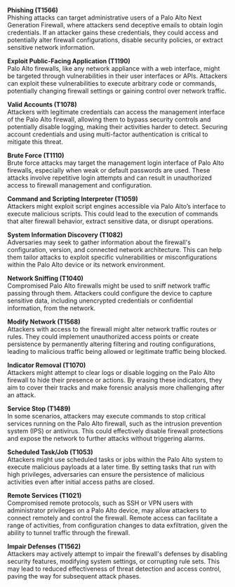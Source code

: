 **Phishing (T1566)**  
Phishing attacks can target administrative users of a Palo Alto Next Generation Firewall, where attackers send deceptive emails to obtain login credentials. If an attacker gains these credentials, they could access and potentially alter firewall configurations, disable security policies, or extract sensitive network information.

**Exploit Public-Facing Application (T1190)**  
Palo Alto firewalls, like any network appliance with a web interface, might be targeted through vulnerabilities in their user interfaces or APIs. Attackers can exploit these vulnerabilities to execute arbitrary code or commands, potentially changing firewall settings or gaining control over network traffic.

**Valid Accounts (T1078)**  
Attackers with legitimate credentials can access the management interface of the Palo Alto firewall, allowing them to bypass security controls and potentially disable logging, making their activities harder to detect. Securing account credentials and using multi-factor authentication is critical to mitigate this threat.

**Brute Force (T1110)**  
Brute force attacks may target the management login interface of Palo Alto firewalls, especially when weak or default passwords are used. These attacks involve repetitive login attempts and can result in unauthorized access to firewall management and configuration.

**Command and Scripting Interpreter (T1059)**  
Attackers might exploit script engines accessible via Palo Alto’s interface to execute malicious scripts. This could lead to the execution of commands that alter firewall behavior, extract sensitive data, or disrupt operations.

**System Information Discovery (T1082)**  
Adversaries may seek to gather information about the firewall's configuration, version, and connected network architecture. This can help them tailor attacks to exploit specific vulnerabilities or misconfigurations within the Palo Alto device or its network environment.

**Network Sniffing (T1040)**  
Compromised Palo Alto firewalls might be used to sniff network traffic passing through them. Attackers could configure the device to capture sensitive data, including unencrypted credentials or confidential information, from the network.

**Modify Network (T1568)**  
Attackers with access to the firewall might alter network traffic routes or rules. They could implement unauthorized access points or create persistence by permanently altering filtering and routing configurations, leading to malicious traffic being allowed or legitimate traffic being blocked.

**Indicator Removal (T1070)**  
Attackers might attempt to clear logs or disable logging on the Palo Alto firewall to hide their presence or actions. By erasing these indicators, they aim to cover their tracks and make forensic analysis more challenging after an attack.

**Service Stop (T1489)**  
In some scenarios, attackers may execute commands to stop critical services running on the Palo Alto firewall, such as the intrusion prevention system (IPS) or antivirus. This could effectively disable firewall protections and expose the network to further attacks without triggering alarms.

**Scheduled Task/Job (T1053)**  
Attackers might use scheduled tasks or jobs within the Palo Alto system to execute malicious payloads at a later time. By setting tasks that run with high privileges, adversaries can ensure the persistence of malicious activities even after initial access paths are closed.

**Remote Services (T1021)**  
Compromised remote protocols, such as SSH or VPN users with administrator privileges on a Palo Alto device, may allow attackers to connect remotely and control the firewall. Remote access can facilitate a range of activities, from configuration changes to data exfiltration, given the ability to tunnel traffic through the firewall.

**Impair Defenses (T1562)**  
Attackers may actively attempt to impair the firewall's defenses by disabling security features, modifying system settings, or corrupting rule sets. This may lead to reduced effectiveness of threat detection and access control, paving the way for subsequent attack phases.
